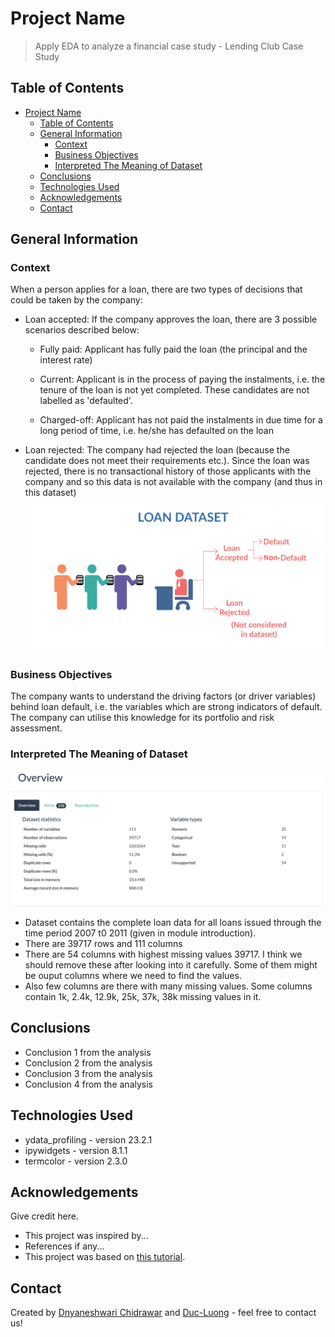 # Project Name
> Apply EDA to analyze a financial case study - Lending Club Case Study
 

## Table of Contents
- [Project Name](#project-name)
  - [Table of Contents](#table-of-contents)
  - [General Information](#general-information)
    - [Context](#context)
    - [Business Objectives](#business-objectives)
    - [Interpreted The Meaning of Dataset](#interpreted-the-meaning-of-dataset)
  - [Conclusions](#conclusions)
  - [Technologies Used](#technologies-used)
  - [Acknowledgements](#acknowledgements)
  - [Contact](#contact)

## General Information 

### Context

When a person applies for a loan, there are two types of decisions that could be taken by the company:

- Loan accepted: If the company approves the loan, there are 3 possible scenarios described below:

    -  Fully paid: Applicant has fully paid the loan (the principal and the interest rate)

    - Current: Applicant is in the process of paying the instalments, i.e. the tenure of the loan is not yet completed. These candidates are not labelled as 'defaulted'.

    - Charged-off: Applicant has not paid the instalments in due time for a long period of time, i.e. he/she has defaulted on the loan 

- Loan rejected: The company had rejected the loan (because the candidate does not meet their requirements etc.). Since the loan was rejected, there is no transactional history of those applicants with the company and so this data is not available with the company (and thus in this dataset)
![loan_image](./img/Loan_image.png)

### Business Objectives

The company wants to understand the driving factors (or driver variables) behind loan default, i.e. the variables which are strong indicators of default.  The company can utilise this knowledge for its portfolio and risk assessment. 

### Interpreted The Meaning of Dataset

![data_overview](./img/data_overview.png)

- Dataset contains the complete loan data for all loans issued through the time period 2007 t0 2011 (given in module introduction).
- There are 39717 rows and 111 columns
- There are 54 columns with highest missing values 39717. I think we should remove these after looking into it carefully. Some of them might be ouput columns where we need to find the values.
- Also few columns are there with many missing values. Some columns contain 1k, 2.4k, 12.9k, 25k, 37k, 38k missing values in it.


## Conclusions
- Conclusion 1 from the analysis
- Conclusion 2 from the analysis
- Conclusion 3 from the analysis
- Conclusion 4 from the analysis

<!-- You don't have to answer all the questions - just the ones relevant to your project. -->


## Technologies Used
- ydata_profiling - version 23.2.1
- ipywidgets - version 8.1.1
- termcolor - version 2.3.0

<!-- As the libraries versions keep on changing, it is recommended to mention the version of library used in this project -->

## Acknowledgements
Give credit here.
- This project was inspired by...
- References if any...
- This project was based on [this tutorial](https://www.example.com).


## Contact
Created by [Dnyaneshwari Chidrawar](https://github.com/Dnyaneshwari-Chidrawar) and [Duc-Luong](https://github.com/irish-luong) - feel free to contact us!
